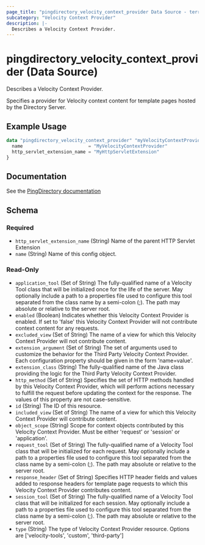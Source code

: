 ```yaml
---
page_title: "pingdirectory_velocity_context_provider Data Source - terraform-provider-pingdirectory"
subcategory: "Velocity Context Provider"
description: |-
  Describes a Velocity Context Provider.
---
```


# pingdirectory_velocity_context_provider (Data Source)

Describes a Velocity Context Provider.

Specifies a provider for Velocity context content for template pages hosted by the Directory Server.

## Example Usage

```terraform
data "pingdirectory_velocity_context_provider" "myVelocityContextProvider" {
  name                        = "MyVelocityContextProvider"
  http_servlet_extension_name = "MyHttpServletExtension"
}
```

## Documentation
See the [PingDirectory documentation](https://docs.pingidentity.com/r/en-us/pingdirectory-93/pd_met_velocity_context_provs)

<!-- schema generated by tfplugindocs -->
## Schema

### Required

- `http_servlet_extension_name` (String) Name of the parent HTTP Servlet Extension
- `name` (String) Name of this config object.

### Read-Only

- `application_tool` (Set of String) The fully-qualified name of a Velocity Tool class that will be initialized once for the life of the server. May optionally include a path to a properties file used to configure this tool separated from the class name by a semi-colon (;). The path may absolute or relative to the server root.
- `enabled` (Boolean) Indicates whether this Velocity Context Provider is enabled. If set to 'false' this Velocity Context Provider will not contribute context content for any requests.
- `excluded_view` (Set of String) The name of a view for which this Velocity Context Provider will not contribute content.
- `extension_argument` (Set of String) The set of arguments used to customize the behavior for the Third Party Velocity Context Provider. Each configuration property should be given in the form 'name=value'.
- `extension_class` (String) The fully-qualified name of the Java class providing the logic for the Third Party Velocity Context Provider.
- `http_method` (Set of String) Specifies the set of HTTP methods handled by this Velocity Context Provider, which will perform actions necessary to fulfill the request before updating the context for the response. The values of this property are not case-sensitive.
- `id` (String) The ID of this resource.
- `included_view` (Set of String) The name of a view for which this Velocity Context Provider will contribute content.
- `object_scope` (String) Scope for context objects contributed by this Velocity Context Provider. Must be either 'request' or 'session' or 'application'.
- `request_tool` (Set of String) The fully-qualified name of a Velocity Tool class that will be initialized for each request. May optionally include a path to a properties file used to configure this tool separated from the class name by a semi-colon (;). The path may absolute or relative to the server root.
- `response_header` (Set of String) Specifies HTTP header fields and values added to response headers for template page requests to which this Velocity Context Provider contributes content.
- `session_tool` (Set of String) The fully-qualified name of a Velocity Tool class that will be initialized for each session. May optionally include a path to a properties file used to configure this tool separated from the class name by a semi-colon (;). The path may absolute or relative to the server root.
- `type` (String) The type of Velocity Context Provider resource. Options are ['velocity-tools', 'custom', 'third-party']

